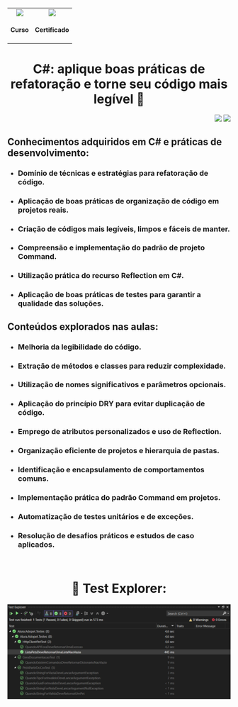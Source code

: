 <div align="center">
  <table>
    <tr>
      <td align="center">
        <!-- Link para o Certificado -->
        <a href="https://cursos.alura.com.br/certificate/gustavo-vieira17/csharp-boas-praticas-refatoracao-codigo-legivel">
          <img loading="lazy" width="128px" src="https://www.alura.com.br/assets/api/cursos/csharp-boas-praticas-refatoracao-codigo-legivel.svg" />
        </a>
        <h4>Curso</h4>
      </td>
      <td align="center">
        <!-- Link para o Certificado -->
        <a href="https://cursos.alura.com.br/certificate/gustavo-vieira17/csharp-boas-praticas-refatoracao-codigo-legivel">
          <img loading="lazy" width="128px" src="https://static.vecteezy.com/system/resources/previews/028/293/920/original/trophy-icon-3d-rendering-illustration-png.png" />
        </a>
        <h4>Certificado</h4>
      </td>
    </tr>
  </table>
  <h1>C#: aplique boas práticas de refatoração e torne seu código mais legível 🔆</h1>
</div>
<p align="right">
  <img loading="lazy" src="https://img.shields.io/badge/CARGA_HORARIA-10_HORAS-blue?style=for-the-badge"/>
  <img loading="lazy" src="http://img.shields.io/static/v1?label=STATUS&message=FINALIZADO!&color=GREEN&style=for-the-badge"/>
</p>

<div>
  <h2>Conhecimentos adquiridos em C# e práticas de desenvolvimento:</h2>
  <ul>
    <li><h3>Domínio de técnicas e estratégias para refatoração de código.</h3></li>
    <li><h3>Aplicação de boas práticas de organização de código em projetos reais.</h3></li>
    <li><h3>Criação de códigos mais legíveis, limpos e fáceis de manter.</h3></li>
    <li><h3>Compreensão e implementação do padrão de projeto Command.</h3></li>
    <li><h3>Utilização prática do recurso Reflection em C#.</h3></li>
    <li><h3>Aplicação de boas práticas de testes para garantir a qualidade das soluções.</h3></li>
  </ul>

  <h2>Conteúdos explorados nas aulas:</h2>
  <ul>
    <li><h3>Melhoria da legibilidade do código.</h3></li>
    <li><h3>Extração de métodos e classes para reduzir complexidade.</h3></li>
    <li><h3>Utilização de nomes significativos e parâmetros opcionais.</h3></li>
    <li><h3>Aplicação do princípio DRY para evitar duplicação de código.</h3></li>
    <li><h3>Emprego de atributos personalizados e uso de Reflection.</h3></li>
    <li><h3>Organização eficiente de projetos e hierarquia de pastas.</h3></li>
    <li><h3>Identificação e encapsulamento de comportamentos comuns.</h3></li>
    <li><h3>Implementação prática do padrão Command em projetos.</h3></li>
    <li><h3>Automatização de testes unitários e de exceções.</h3></li>
    <li><h3>Resolução de desafios práticos e estudos de caso aplicados.</h3></li>
  </ul>
</div>

<br>
<div align="center">
  <h1> 🧮 Test Explorer: </h1>
  <img src="https://raw.githubusercontent.com/GustavoVieiraa/CSharp-aplique-boas-praticas-de-refatoracao-e-torne-seu-codigo-mais-legivel/refs/heads/main/archives/TestExplorer.png">
</div>
